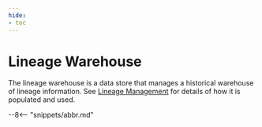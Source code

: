 ```yaml
---
hide:
- toc
---
```


<!-- SPDX-License-Identifier: CC-BY-4.0 -->
<!-- Copyright Contributors to the Egeria project 2020. -->

# Lineage Warehouse

The lineage warehouse is a data store
that manages a historical warehouse of lineage information.  See [Lineage Management](/features/lineage-managent/overview) for details of how it is populated and used.


--8<-- "snippets/abbr.md"

